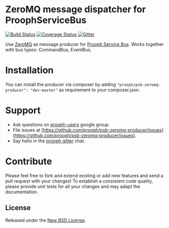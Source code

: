 ZeroMQ message dispatcher for ProophServiceBus
===================================================
[![Build Status](https://travis-ci.org/prooph/psb-zeromq-producer.svg)](https://travis-ci.org/prooph/psb-zeromq-producer)
[![Coverage Status](https://coveralls.io/repos/prooph/psb-zeromq-producer/badge.svg?branch=master&service=github)](https://coveralls.io/github/prooph/psb-zeromq-producer?branch=master)
[![Gitter](https://badges.gitter.im/Join%20Chat.svg)](https://gitter.im/prooph/improoph)

Use [ZeroMQ](http://zeromq.org/) as message producer for [Prooph Service Bus](https://github.com/prooph/service-bus).
Works together with bus types: CommandBus, EventBus.

# Installation

You can install the producer via composer by adding `"prooph/psb-zeromq-producer": "dev-master"` as requirement to your composer.json.

# Support

- Ask questions on [prooph-users](https://groups.google.com/forum/?hl=de#!forum/prooph) google group.
- File issues at [https://github.com/prooph/psb-zeromq-producer/issues](https://github.com/prooph/psb-zeromq-producer/issues).
- Say hello in the [prooph gitter](https://gitter.im/prooph/improoph) chat.


# Contribute

Please feel free to fork and extend existing or add new features and send a pull request with your changes!
To establish a consistent code quality, please provide unit tests for all your changes and may adapt the documentation.

License
-------

Released under the [New BSD License](LICENSE).
